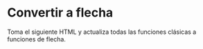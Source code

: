 # Convertir a flecha
Toma el siguiente HTML y actualiza todas las funciones clásicas a funciones de flecha.
